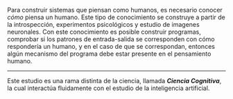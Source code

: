 Para construir sistemas que piensan como humanos, es necesario conocer *cómo* piensa un humano.
Este tipo de conocimiento se construye a partir de la introspección, experimentos psicológicos y estudio de imagenes neuronales. 
Con este conocimiento es posible construir programas, comprobar si los patrones de entrada-salida se corresponden con cómo respondería un humano, y en el caso de que se correspondan, entonces algún mecanismo del programa debe estar presente en el pensamiento humano.
***
Este estudio es una rama distinta de la ciencia, llamada ***Ciencia Cognitiva***, la cual interactúa fluidamente con el estudio de la inteligencia artificial.